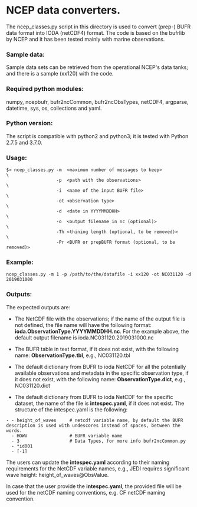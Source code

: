 # NCEP data converters.

The ncep_classes.py script in this directory is used to convert (prep-) BUFR data format into IODA (netCDF4) format. The code is based on the bufrlib by NCEP and it has been tested mainly with marine observations. 

### Sample data:

Sample data sets can be retrieved from the operational NCEP's data tanks; and there is a sample (xx120) with the code.

### Required python modules:

numpy, ncepbufr, bufr2ncCommon, bufr2ncObsTypes, netCDF4, argparse, datetime, sys, os, collections and yaml.

### Python version:
The script is compatible with python2 and python3; it is tested with Python 2.7.5 and 3.7.0.

### Usage:
```
$> ncep_classes.py -m  <maximum number of messages to keep>                \
                   -p  <path with the observations>                        \
                   -i  <name of the input BUFR file>                       \
                   -ot <observation type>                                  \
                   -d  <date in YYYYMMDDHH>                                \
                   -o  <output filename in nc (optional)>                  \
                   -Th <thining length (optional, to be removed)>          \
                   -Pr <BUFR or prepBUFR format (optional, to be removed)>
```

### Example:

`ncep_classes.py -m 1 -p /path/to/the/datafile -i xx120 -ot NC031120 -d 2019031000`

### Outputs:
The expected outputs are:


* The NetCDF file with the observations; if the name of the output file is not defined, the file name will have the following format: **ioda.ObservationType.YYYYMMDDHH.nc**. For the example above, the default output filename is ioda.NC031120.2019031000.nc

* The BUFR table in text format, if it does not exist, with the following name: **ObservationType.tbl**, e.g., NC031120.tbl
* The default dictionary from BUFR to ioda NetCDF for all the potentially available observations and metadata in the specific observation type, if it does not exist, with the following name: **ObservationType.dict**, e.g., NC031120.dict
* The default dictionary from BUFR to ioda NetCDF for the specific dataset, the name of the file is **intespec.yaml**, if it does not exist.
The structure of the intespec.yaml is the following:
```
- - height_of_waves     # netcdf variable name, by default the BUFR description is used with undescores instead of spaces, between the words.
  - HOWV                # BUFR variable name
  - 3                   # Data Types, for more info bufr2ncCommon.py
  - *id001
  - [-1]
```
The users can update the **intespec.yaml** according to their naming requirements for the NetCDF variable names, e.g., JEDI requires significant wave height: height_of_waves@ObsValue.

In case that the user provide the **intespec.yaml**, the provided file will be used for the netCDF naming conventions, e.g. CF netCDF naming convention.

